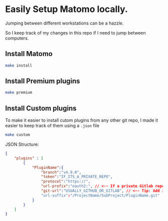 # Easily Setup Matomo locally.

Jumping between different workstations can be a hazzle.

So I keep track of my changes in this repo if I need to jump between computers.



## Install Matomo
```bash
make install
```

## Install Premium plugins
```bash
make premium
```

## Install Custom plugins

To make it easier to install cutom plugins from any other git repo, I made it easier to keep track of them using a `.json` file
```bash
make custom
```

JSON Structure:
```json
{
    "plugins" : [
        {
            "PluginName":{
                "branch":"v4.9.0",
                "token":"IF_ITS_A_PRIVATE_REPO",
                "protocol":"https://",
                "url-prefix":"oauth2:", // <-- If a private Gitlab repo e.g. At sign is added after token.
                "git-url":"USUALLY_GITHUB_OR_GITLAB", // <-- Tip: Add it as a env var, like this: GITLAB_ORG=gitlab.company.org
                "url-suffix":"/ProjectName/SubProject/PluginName.git"
            }
        }
    ]
}
```

